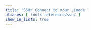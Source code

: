 ```yaml
---
title: 'SSH: Connect to Your Linode'
aliases: ['tools-reference/ssh/']
show_in_lists: true
---
```


